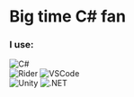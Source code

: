 # Big time C# fan

### I use:
![C#](https://img.shields.io/badge/c%23-9a4993.svg?style=for-the-badge&logo=c-sharp&logoColor=white)
<br>
![Rider](https://img.shields.io/badge/Rider-da4643?style=for-the-badge&logo=Rider&logoColor=white)
![VSCode](https://img.shields.io/badge/VSCode-0078D4?style=for-the-badge&logo=visual%20studio%20code&logoColor=white)
<br>
![Unity](https://img.shields.io/badge/unity-%23239120.svg?style=for-the-badge&logo=unity&logoColor=white)
![.NET](https://img.shields.io/badge/.NET-512BD4?style=for-the-badge&logo=dotnet&logoColor=white)
<!--
**jimxcds/jimxcds** is a ✨ _special_ ✨ repository because its `README.md` (this file) appears on your GitHub profile.

Here are some ideas to get you started:

- 🔭 I’m currently working on ...
- 🌱 I’m currently learning ...
- 👯 I’m looking to collaborate on ...
- 🤔 I’m looking for help with ...
- 💬 Ask me about ...
- 📫 How to reach me: ...
- 😄 Pronouns: ...
- ⚡ Fun fact: ...
-->
